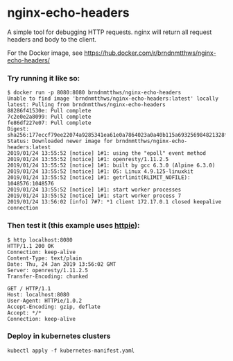# nginx-echo-headers

A simple tool for debugging HTTP requests. nginx will return all request headers and body to the client.

For the Docker image, see https://hub.docker.com/r/brndnmtthws/nginx-echo-headers/

### Try running it like so:

```ShellSession
$ docker run -p 8080:8080 brndnmtthws/nginx-echo-headers
Unable to find image 'brndnmtthws/nginx-echo-headers:latest' locally
latest: Pulling from brndnmtthws/nginx-echo-headers
88286f41530e: Pull complete
7c2e0e2a8099: Pull complete
fe86df227e07: Pull complete
Digest: sha256:177eccf79ee22074a9285341ea61e0a7864023a0a40b115a693256984821328f
Status: Downloaded newer image for brndnmtthws/nginx-echo-headers:latest
2019/01/24 13:55:52 [notice] 1#1: using the "epoll" event method
2019/01/24 13:55:52 [notice] 1#1: openresty/1.11.2.5
2019/01/24 13:55:52 [notice] 1#1: built by gcc 6.3.0 (Alpine 6.3.0)
2019/01/24 13:55:52 [notice] 1#1: OS: Linux 4.9.125-linuxkit
2019/01/24 13:55:52 [notice] 1#1: getrlimit(RLIMIT_NOFILE): 1048576:1048576
2019/01/24 13:55:52 [notice] 1#1: start worker processes
2019/01/24 13:55:52 [notice] 1#1: start worker process 7
2019/01/24 13:56:02 [info] 7#7: *1 client 172.17.0.1 closed keepalive connection
```

### Then test it (this example uses [httpie](https://httpie.org/)):

```ShellSession
$ http localhost:8080
HTTP/1.1 200 OK
Connection: keep-alive
Content-Type: text/plain
Date: Thu, 24 Jan 2019 13:56:02 GMT
Server: openresty/1.11.2.5
Transfer-Encoding: chunked

GET / HTTP/1.1
Host: localhost:8080
User-Agent: HTTPie/1.0.2
Accept-Encoding: gzip, deflate
Accept: */*
Connection: keep-alive
```

### Deploy in kubernetes clusters

```ShellSession
kubectl apply -f kubernetes-manifest.yaml
```